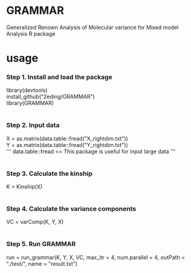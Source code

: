 # GRAMMAR
Generalized Renown Analysis of Molecular variance for Mixed model Analysis R package

# usage

### Step 1. Install and load the package
library(devtools)<br>
install_github("2eding/GRAMMAR")<br>
library(GRAMMAR)<br><br>

### Step 2. Input data
X = as.matrix(data.table::fread("X_rightdim.txt"))<br>
Y = as.matrix(data.table::fread("Y_rightdim.txt"))<br>
''' data.table::fread <= This package is useful for input large data '''
<br><br>
### Step 3. Calculate the kinship
K = Kinship(X)<br><br>

### Step 4. Calculate the variance components
VC = varComp(K, Y, X)<br><br>

### Step 5. Run GRAMMAR
run = run_grammar(K, Y, X, VC, max_itr = 4, num.parallel = 4, outPath = "./test/", name = "result.txt")
